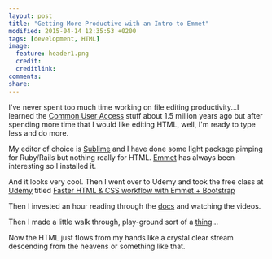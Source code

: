 ```yaml
---
layout: post
title: "Getting More Productive with an Intro to Emmet"
modified: 2015-04-14 12:35:53 +0200
tags: [development, HTML]
image:
  feature: header1.png
  credit: 
  creditlink: 
comments: 
share: 
---
```

I've never spent too much time working on file editing productivity...I learned the [Common User Access](http://en.wikipedia.org/wiki/IBM_Common_User_Access) stuff about 1.5 million years ago but after spending more time that I would like editing HTML, well, I'm ready to type less and do more.

My editor of choice is [Sublime](http://www.sublimetext.com/) and I have done some light package pimping for Ruby/Rails but nothing really for HTML. [Emmet](http://www.emmet.io) has always been interesting so I installed it.

And it looks very cool. Then I went over to Udemy and took the free class at [Udemy](https://www.udemy.com/courses/) titled [Faster HTML & CSS workflow with Emmet + Bootstrap](https://www.udemy.com/emmet-video-tutorials/)

Then I invested an hour reading through the [docs](http://docs.emmet.io/) and watching the videos.

Then I made a little walk through, play-ground sort of a [thing](http://ric.mclaughlin.today/prj_html5_emmet/)...

Now the HTML just flows from my hands like a crystal clear stream descending from the heavens or something like that.
